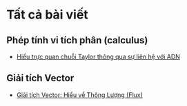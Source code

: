 # Tất cả bài viết

## Phép tính vi tích phân (calculus)

- [Hiểu trực quan chuỗi Taylor thông qua sự liên hệ với ADN](https://betterexplained.dinhanhthi.com/bai-viet/phep-tinh-vi-tich-phan-calculus/chuoi-taylor-va-adn)

## Giải tích Vector
  - [Giải tích Vector: Hiểu về Thông Lượng (Flux)](https://betterexplained.dinhanhthi.com/bai-viet/giai-tich-vector/hieu-ve-thong-luong-flux)
